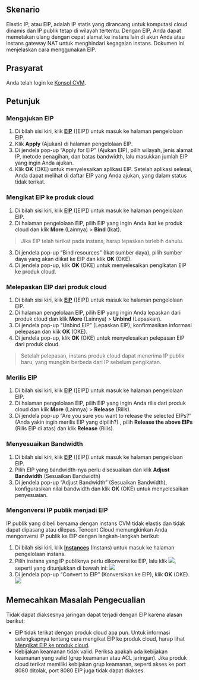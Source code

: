 ## Skenario
Elastic IP, atau ElP, adalah IP statis yang dirancang untuk komputasi cloud dinamis dan IP publik tetap di wilayah tertentu. Dengan EIP, Anda dapat memetakan ulang dengan cepat alamat ke instans lain di akun Anda atau instans gateway NAT untuk menghindari kegagalan instans. Dokumen ini menjelaskan cara menggunakan EIP.

## Prasyarat

Anda telah login ke [Konsol CVM](https://console.cloud.tencent.com/cvm).

## Petunjuk

### Mengajukan EIP 

1. Di bilah sisi kiri, klik **[EIP](https://console.cloud.tencent.com/cvm/eip)** ([EIP]) untuk masuk ke halaman pengelolaan EIP.
2. Klik **Apply** (Ajukan) di halaman pengelolaan EIP.
3. Di jendela pop-up “Apply for EIP” (Ajukan EIP), pilih wilayah, jenis alamat IP, metode penagihan, dan batas bandwidth, lalu masukkan jumlah EIP yang ingin Anda ajukan.
4. Klik **OK** (OKE) untuk menyelesaikan aplikasi EIP.
Setelah aplikasi selesai, Anda dapat melihat di daftar EIP yang Anda ajukan, yang dalam status tidak terikat.

<span id = "jump2">  </span>
### Mengikat EIP ke produk cloud

1. Di bilah sisi kiri, klik **[EIP](https://console.cloud.tencent.com/cvm/eip)** ([EIP]) untuk masuk ke halaman pengelolaan EIP.
2. Di halaman pengelolaan EIP, pilih EIP yang ingin Anda ikat ke produk cloud dan klik **More** (Lainnya) > **Bind** (Ikat).
> Jika EIP telah terikat pada instans, harap lepaskan terlebih dahulu.
>
3. Di jendela pop-up “Bind resources” (Ikat sumber daya), pilih sumber daya yang akan diikat ke EIP dan klik **OK** (OKE).
4. Di jendela pop-up, klik **OK** (OKE) untuk menyelesaikan pengikatan EIP ke produk cloud.


### Melepaskan EIP dari produk cloud

1. Di bilah sisi kiri, klik **[EIP](https://console.cloud.tencent.com/cvm/eip)** ([EIP]) untuk masuk ke halaman pengelolaan EIP.
2. Di halaman pengelolaan EIP, pilih EIP yang ingin Anda lepaskan dari produk cloud dan klik **More** (Lainnya) > **Unbind** (Lepaskan).
3. Di jendela pop-up “Unbind EIP” (Lepaskan EIP), konfirmasikan informasi pelepasan dan klik **OK** (OKE).
4. Di jendela pop-up, klik **OK** (OKE) untuk menyelesaikan pelepasan EIP dari produk cloud.
> Setelah pelepasan, instans produk cloud dapat menerima IP publik baru, yang mungkin berbeda dari IP sebelum pengikatan.
>

<span id = "jump">  </span>
### Merilis EIP

1. Di bilah sisi kiri, klik **[EIP](https://console.cloud.tencent.com/cvm/eip)** ([EIP]) untuk masuk ke halaman pengelolaan EIP.
2. Di halaman pengelolaan EIP, pilih EIP yang ingin Anda rilis dari produk cloud dan klik **More** (Lainnya) > **Release** (Rilis).
3. Di jendela pop-up “Are you sure you want to release the selected EIPs?” (Anda yakin ingin merilis EIP yang dipilih?) , pilih **Release the above EIPs** (Rilis EIP di atas) dan klik **Release** (Rilis).

### Menyesuaikan Bandwidth
1. Di bilah sisi kiri, klik **[EIP](https://console.cloud.tencent.com/cvm/eip)** ([EIP]) untuk masuk ke halaman pengelolaan EIP.
2. Pilih EIP yang bandwidth-nya perlu disesuaikan dan klik **Adjust Bandwidth** (Sesuaikan Bandwidth)
3. Di jendela pop-up “Adjust Bandwidth” (Sesuaikan Bandwidth), konfigurasikan nilai bandwidth dan klik **OK** (OKE) untuk menyelesaikan penyesuaian.

### Mengonversi IP publik menjadi EIP
IP publik yang dibeli bersama dengan instans CVM tidak elastis dan tidak dapat dipasang atau dilepas. Tencent Cloud memungkinkan Anda mengonversi IP publik ke EIP dengan langkah-langkah berikut:
1. Di bilah sisi kiri, klik **[Instances](https://console.cloud.tencent.com/cvm/index)** (Instans) untuk masuk ke halaman pengelolaan instans.
2. Pilih instans yang IP publiknya perlu dikonversi ke EIP, lalu klik <img src="https://main.qcloudimg.com/raw/25e8c0e37b73c12da900301f03e57dbc.png" style="margin: 0;"></img>, seperti yang ditunjukkan di bawah ini:
![](https://main.qcloudimg.com/raw/53b608b2bb0840920703e7f50957611a.jpg)
3. Di jendela pop-up “Convert to EIP” (Konversikan ke EIP), klik **OK** (OKE).
![](https://main.qcloudimg.com/raw/3d20c058c66975f847e68e42ae944d6f.png)

## Memecahkan Masalah Pengecualian
Tidak dapat diaksesnya jaringan dapat terjadi dengan EIP karena alasan berikut: 
- EIP tidak terikat dengan produk cloud apa pun. Untuk informasi selengkapnya tentang cara mengikat EIP ke produk cloud, harap lihat [Mengikat EIP ke produk cloud](#jump2).
- Kebijakan keamanan tidak valid. Periksa apakah ada kebijakan keamanan yang valid (grup keamanan atau ACL jaringan). Jika produk cloud terikat memiliki kebijakan grup keamanan, seperti akses ke port 8080 ditolak, port 8080 EIP juga tidak dapat diakses.
